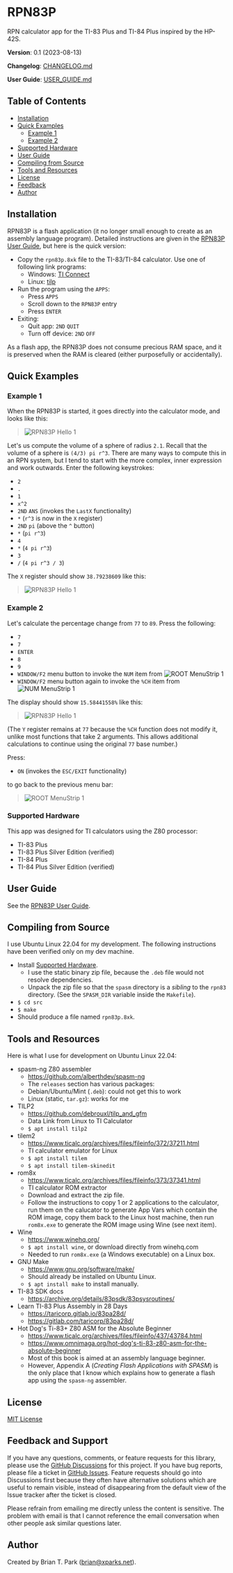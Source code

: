# RPN83P

RPN calculator app for the TI-83 Plus and TI-84 Plus inspired by the HP-42S.

**Version**: 0.1 (2023-08-13)

**Changelog**: [CHANGELOG.md](CHANGELOG.md)

**User Guide**: [USER_GUIDE.md](USER_GUIDE.md)

## Table of Contents

- [Installation](#Installation)
- [Quick Examples](#QuickExamples)
    - [Example 1](#Example1)
    - [Example 2](#Example2)
- [Supported Hardware](#SupportedHardware)
- [User Guide](#UserGuide)
- [Compiling from Source](#Compiling)
- [Tools and Resources](#ToolsResources)
- [License](#License)
- [Feedback](#Feedback)
- [Author](#Author)

<a name="Installation"></a>
## Installation

RPN83P is a flash application (it no longer small enough to create as an
assembly language program). Detailed instructions are given in the [RPN83P User
Guide](USER_GUIDE.md), but here is the quick version:

- Copy the `rpn83p.8xk` file to the TI-83/TI-84 calculator. Use one of following
  link programs:
    - Windows: [TI Connect](https://education.ti.com/en/products/computer-software/ti-connect-sw)
    - Linux: [tilp](https://github.com/debrouxl/tilp_and_gfm)
- Run the program using the `APPS`:
    - Press `APPS`
    - Scroll down to the `RPN83P` entry
    - Press `ENTER`
- Exiting:
    - Quit app: `2ND` `QUIT`
    - Turn off device: `2ND` `OFF`

As a flash app, the RPN83P does not consume precious RAM space, and it is
preserved when the RAM is cleared (either purposefully or accidentally).

<a name="QuickExamples"></a>
## Quick Examples

<a name="Example1"></a>
### Example 1

When the RPN83P is started, it goes directly into the calculator mode, and looks
like this:

> ![RPN83P Hello 1](docs/rpn83p-example1-1.png)

Let's us compute the volume of a sphere of radius `2.1`. Recall that the volume
of a sphere is `(4/3) pi r^3`. There are many ways to compute this in an RPN
system, but I tend to start with the more complex, inner expression and work
outwards. Enter the following keystrokes:

- `2`
- `.`
- `1`
- `x^2`
- `2ND` `ANS` (invokes the `LastX` functionality)
- `*` (`r^3` is now in the `X` register)
- `2ND` `pi` (above the `^` button)
- `*` (`pi r^3`)
- `4`
- `*` (`4 pi r^3`)
- `3`
- `/` (`4 pi r^3 / 3`)

The `X` register should show `38.79238609` like this:

> ![RPN83P Hello 1](docs/rpn83p-example1-2.png)

<a name="Example2"></a>
### Example 2

Let's calculate the percentage change from `77` to `89`. Press the following:

- `7`
- `7`
- `ENTER`
- `8`
- `9`
- `WINDOW/F2` menu button to invoke the `NUM` item from
  ![ROOT MenuStrip 1](docs/rpn83p-screenshot-menu-root-1.png)
- `WINDOW/F2` menu button again to invoke the `%CH` item from
  ![NUM MenuStrip 1](docs/rpn83p-screenshot-menu-root-num-1.png)

The display should show `15.58441558%` like this:

> ![RPN83P Hello 1](docs/rpn83p-example2-1.png)

(The `Y` register remains at `77` because the `%CH` function does not modify it,
unlike most functions that take 2 arguments. This allows additional calculations
to continue using the original `77` base number.)

Press:

- `ON` (invokes the `ESC/EXIT` functionality)

to go back to the previous menu bar:

> ![ROOT MenuStrip 1](docs/rpn83p-screenshot-menu-root-1.png)

<a name="SupportedHardware"></a>
### Supported Hardware

This app was designed for TI calculators using the Z80 processor:

- TI-83 Plus
- TI-83 Plus Silver Edition (verified)
- TI-84 Plus
- TI-84 Plus Silver Edition (verified)

<a name="UserGuide"></a>
## User Guide

See the [RPN83P User Guide](USER_GUIDE.md).

<a name="Compiling"></a>
## Compiling from Source

I use Ubuntu Linux 22.04 for my development. The following instructions have
been verified only on my dev machine.

- Install [Supported Hardware](https://github.com/alberthdev/spasm-ng).
    - I use the static binary zip file, because the `.deb` file would not
      resolve dependencies.
    - Unpack the zip file so that the `spasm` directory is a *sibling* to the
      `rpn83` directory. (See the `SPASM_DIR` variable inside the `Makefile`).
- `$ cd src`
- `$ make`
- Should produce a file named `rpn83p.8xk`.

<a name="ToolsResources"></a>
## Tools and Resources

Here is what I use for development on Ubuntu Linux 22.04:

- spasm-ng Z80 assembler
    - https://github.com/alberthdev/spasm-ng
    - The `releases` section has various packages:
    - Debian/Ubuntu/Mint (`.deb`): could not get this to work
    - Linux (static, `tar.gz`): works for me
- TILP2
    - https://github.com/debrouxl/tilp_and_gfm
    - Data Link from Linux to TI Calculator
    - `$ apt install tilp2`
- tilem2
    - https://www.ticalc.org/archives/files/fileinfo/372/37211.html
    - TI calculator emulator for Linux
    - `$ apt install tilem`
    - `$ apt install tilem-skinedit`
- rom8x
    - https://www.ticalc.org/archives/files/fileinfo/373/37341.html
    - TI calculator ROM extractor
    - Download and extract the zip file.
    - Follow the instructions to copy 1 or 2 applications to the calculator, run
      them on the calucator to generate App Vars which contain the ROM image,
      copy them back to the Linux host machine, then run `rom8x.exe` to generate
      the ROM image using Wine (see next item).
- Wine
    - https://www.winehq.org/
    - `$ apt install wine`, or download directly from winehq.com
    - Needed to run `rom8x.exe` (a Windows executable) on a Linux box.
- GNU Make
    - https://www.gnu.org/software/make/
    - Should already be installed on Ubuntu Linux.
    - `$ apt install make` to install manually.
- TI-83 SDK docs
    - https://archive.org/details/83psdk/83psysroutines/
- Learn TI-83 Plus Assembly in 28 Days
    - https://taricorp.gitlab.io/83pa28d/
    - https://gitlab.com/taricorp/83pa28d/
- Hot Dog's Ti-83+ Z80 ASM for the Absolute Beginner
    - https://www.ticalc.org/archives/files/fileinfo/437/43784.html
    - https://www.omnimaga.org/hot-dog's-ti-83-z80-asm-for-the-absolute-beginner
    - Most of this book is aimed at an assembly language beginner.
    - However, Appendix A (_Creating Flash Applications with SPASM_) is the only
      place that I know which explains how to generate a flash app using the
      `spasm-ng` assembler.

<a name="License"></a>
## License

[MIT License](https://opensource.org/licenses/MIT)

<a name="Feedback"></a>
## Feedback and Support

If you have any questions, comments, or feature requests for this library,
please use the [GitHub
Discussions](https://github.com/bxparks/rpn83p/discussions) for this project.
If you have bug reports, please file a ticket in [GitHub
Issues](https://github.com/bxparks/rpn83p/issues). Feature requests should go
into Discussions first because they often have alternative solutions which are
useful to remain visible, instead of disappearing from the default view of the
Issue tracker after the ticket is closed.

Please refrain from emailing me directly unless the content is sensitive. The
problem with email is that I cannot reference the email conversation when other
people ask similar questions later.

<a name="Author"></a>
## Author

Created by Brian T. Park (brian@xparks.net).
